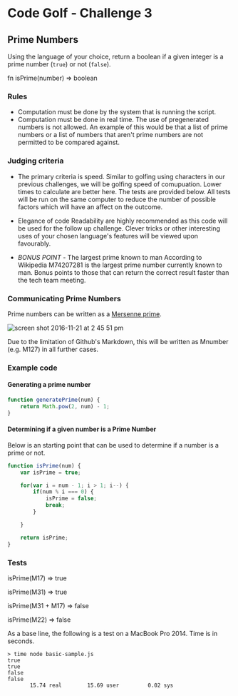 # Code Golf - Challenge 3

## Prime Numbers

Using the language of your choice, return a boolean if a given integer is a prime number (`true`) or not (`false`).

fn isPrime(number) => boolean

### Rules

- Computation must be done by the system that is running the script.
- Computation must be done in real time. The use of pregenerated numbers is not allowed. An example of this would be that a list of prime numbers or a list of numbers that aren't prime numbers are not permitted to be compared against.

### Judging criteria

- The primary criteria is speed.
Similar to golfing using characters in our previous challenges, we will be golfing speed of comupuation. Lower times to calculate are better here. The tests are provided below.
All tests will be run on the same computer to reduce the number of possible factors which will have an affect on the outcome.

- Elegance of code
Readability are highly recommended as this code will be used for the follow up challenge.
Clever tricks or other interesting uses of your chosen language's features will be viewed upon favourably.

- *BONUS POINT* - The largest prime known to man
According to Wikipedia M74207281 is the largest prime number currently known to man. Bonus points to those that can return the correct result faster than the tech team meeting.

### Communicating Prime Numbers

Prime numbers can be written as a [Mersenne prime](https://en.wikipedia.org/wiki/Mersenne_prime).

![screen shot 2016-11-21 at 2 45 51 pm](https://cloud.githubusercontent.com/assets/133069/20470085/5749a4ec-aff9-11e6-8071-9354212c992d.png)

Due to the limitation of Github's Markdown, this will be written as Mnumber (e.g. M127) in all further cases.

### Example code

#### Generating a prime number

```javascript
function generatePrime(num) {
    return Math.pow(2, num) - 1;
}
```

#### Determining if a given number is a Prime Number

Below is an starting point that can be used to determine if a number is a prime or not.

```javascript
function isPrime(num) {
    var isPrime = true;

    for(var i = num - 1; i > 1; i--) {
        if(num % i === 0) {
            isPrime = false;
            break;
        }

    }

    return isPrime;
}
```

### Tests

isPrime(M17) => true

isPrime(M31) => true

isPrime(M31 + M17) => false

isPrime(M22) => false


As a base line, the following is a test on a MacBook Pro 2014. Time is in seconds.

```
> time node basic-sample.js
true
true
false
false
       15.74 real        15.69 user         0.02 sys
```
